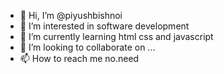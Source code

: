- 👋 Hi, I’m @piyushbishnoi
- 👀 I’m interested in software development
- 🌱 I’m currently learning html css and javascript
- 💞️ I’m looking to collaborate on ...
- 📫 How to reach me no.need

<!---
piyushbishnoi/piyushbishnoi is a ✨ special ✨ repository because its `README.md` (this file) appears on your GitHub profile.
You can click the Preview link to take a look at your changes.
--->
